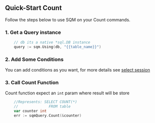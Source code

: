 ## Quick-Start Count

Follow the steps below to use SQM on your Count commands.

### 1. Get a Query instance

```go
    // db its a native *sql.DB instance
    query := sqm.Using(db, "{{table_name}}")
```

### 2. Add Some Conditions
You can add conditions as you want, for more details see [select session](SelectQuickStart.md)


### 3. Call Count Function
Count function expect an `int` param where result will be store

```go
    //Represents: SELECT COUNT(*)
    //              FROM table
    var counter int
    err := sqmQuery.Count(&counter)
```